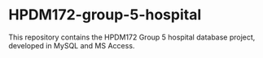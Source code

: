 # HPDM172-group-5-hospital
This repository contains the HPDM172 Group 5 hospital database project, developed in MySQL and MS Access.
